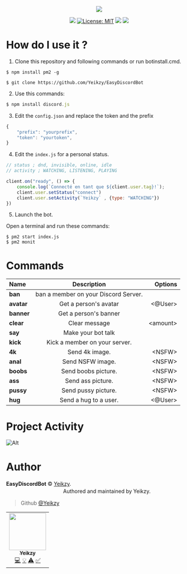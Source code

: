 <div align="center">
   <a href="https://discord.gg/W7cY7FH" target="_blank"><img src="https://github.com/Yeikzy/EasyDiscordBot/blob/main/.github/assets/readme-header.png" align="center" /></a>

 <a href="https://github.com/Yeikzy/EasyDiscordBot"><img src="https://img.shields.io/github/languages/top/Yeikzy/EasyDiscordBot"></a>
        <a href="https://opensource.org/licenses/MIT"><img src="https://img.shields.io/github/license/Yeikzy/EasyDiscordBot" alt="License: MIT"></a>
   <img src="https://img.shields.io/github/stars/Yeikzy/EasyDiscordBot"/>
   <img src="https://img.shields.io/github/forks/Yeikzy/EasyDiscordBot"/>

</p>
</div>

</div>

# How do I use it ?

1. Clone this repository and following commands or run botinstall.cmd.
```
$ npm install pm2 -g

$ git clone https://github.com/Yeikzy/EasyDiscordBot
```

2. Use this commands:

```js 
$ npm install discord.js
```

3. Edit the ``config.json`` and replace the token and the prefix

```js
{
    "prefix": "yourprefix",
    "token": "yourtoken",
}
```

4. Edit the ``index.js`` for a personal status.

```js
// status ; dnd, invisible, online, idle
// activity ; WATCHING, LISTENING, PLAYING

client.on("ready", () => {
    console.log(`Connecté en tant que ${client.user.tag}!`);
    client.user.setStatus("connect")
    client.user.setActivity(`Yeikzy` , {type: "WATCHING"})
})
```

5. Launch the bot.

Open a terminal and run these commands:
```
$ pm2 start index.js
$ pm2 monit
```

# Commands

|      Name      |            Description             |  Options  |
|:---------------|:----------------------------------:|----------:|
|   **ban**      |      ban a member on your Discord Server.      |           |
|   **avatar**   |      Get a person's avatar      |      \<@User>     |
|  **banner**    |         Get a person's banner      |    | \<@User>
|   **clear**    |           Clear message            |  \<amount>  |
|    **say**     |      Make your bot talk  |           |
|   **kick**   |       Kick a member on your server.       |           |  
|   **4k**    |      Send 4k image.                 | \<NSFW>  |
|   **anal**   |           Send NSFW image.           |  \<NSFW>  |
|  **boobs**   |      Send boobs picture.       |  \<NSFW>       |
|   **ass**    |      Send ass picture.      |  \<NSFW>       |
|   **pussy**    |          Send pussy picture.           |  \<NSFW>      |
|  **hug**   |          Send a hug to a user.          | \<@User> |

# Project Activity

![Alt](https://repobeats.axiom.co/api/embed/15556c445712dbddf3baa88a4950db1faf8e6e69.svg "Repobeats analytics image")

# Author

**EasyDiscordBot** © [Yeikzy](https://github.com/Yeikzy).ㅤㅤㅤㅤㅤㅤㅤㅤㅤㅤㅤㅤㅤㅤㅤㅤㅤㅤㅤㅤㅤㅤㅤㅤㅤㅤㅤㅤㅤㅤㅤㅤㅤㅤㅤㅤㅤAuthored and maintained by Yeikzy.

> Github [@Yeikzy](https://github.com/Yeikzy)

<table>
  <tr>
    <td align="center"><a href="https://github.com/Yeikzy"><img src="https://avatars.githubusercontent.com/u/48528776?v=4?s=100" width="100px;" alt=""/><br /><sub><b>Yeikzy</b></sub></a><br /><a href="https://github.com/Yeikzy/pyromania-bot" title="Code">💻</a> <a href="#example-Yeikzy" title="Examples">💡</a> <a href="https://github.com/Yeikzy/pyromania-bot" title="Tests">⚠️</a> <a href="#tutorial-Yeikzy" title="Tutorials">✅</a></td>
  </tr>
</table>
